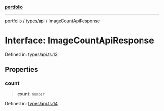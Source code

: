 [**portfolio**](../../../README.md)

***

[portfolio](../../../modules.md) / [types/api](../README.md) / ImageCountApiResponse

# Interface: ImageCountApiResponse

Defined in: [types/api.ts:13](https://github.com/tnorlund/Portfolio/blob/2c0b8fa914fc2a386236e990dae55855d1223c0c/portfolio/types/api.ts#L13)

## Properties

### count

> **count**: `number`

Defined in: [types/api.ts:14](https://github.com/tnorlund/Portfolio/blob/2c0b8fa914fc2a386236e990dae55855d1223c0c/portfolio/types/api.ts#L14)
